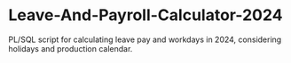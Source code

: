 # Leave-And-Payroll-Calculator-2024
PL/SQL script for calculating leave pay and workdays in 2024, considering holidays and production calendar.
